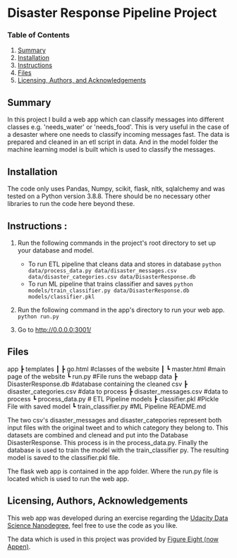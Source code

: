 # Disaster Response Pipeline Project

### Table of Contents
1. [Summary](#summary)
2. [Installation](#installation)
3. [Instructions](#instruction)
4. [Files](#files)
5. [Licensing, Authors, and Acknowledgements](#licensing)


## Summary <a name="summary"></a>
In this project I build a web app which can classify messages into different classes e.g. 'needs_water' or 'needs_food'. This is very useful in the case of a desaster where one needs to classify incoming messages fast. The data is prepared and cleaned in an etl script in data. And in the model folder the machine learning model is built which is used to classify the messages.

## Installation <a name="installation"></a>

The code only uses Pandas, Numpy, scikit, flask, nltk, sqlalchemy and was tested on a Python version 3.8.8.
There should be no necessary  other libraries to run the code here beyond these.


## Instructions <a name="instruction"></a>:
1. Run the following commands in the project's root directory to set up your database and model.

    - To run ETL pipeline that cleans data and stores in database
        `python data/process_data.py data/disaster_messages.csv data/disaster_categories.csv data/DisasterResponse.db`
    - To run ML pipeline that trains classifier and saves
        `python models/train_classifier.py data/DisasterResponse.db models/classifier.pkl`

2. Run the following command in the app's directory to run your web app.
    `python run.py`

3. Go to http://0.0.0.0:3001/

## Files <a name=files></a>
app
 ┣ templates
 ┃ ┣ go.html #classes of the website
 ┃ ┗ master.html #main page of the website
 ┗ run.py #File runs the webapp
 data
 ┣ DisasterResponse.db #database containing the cleaned csv
 ┣ disaster_categories.csv #data to process
 ┣ disaster_messages.csv #data to process
 ┗ process_data.py # ETL Pipeline
 models
 ┣ classifier.pkl #Pickle File with saved model
 ┗ train_classifier.py #ML Pipeline
README.md

The two csv's disaster_messages and disaster_catepories represent both input files with the original tweet and to which category they belong to. This datasets are combined and clenead and put into the Database DisasterResponse. This process is in the process_data.py.
Finally the database is used to train the model with the train_classifier py. The resulting model is saved to the classifier.pkl file.

The flask web app is contained in the app folder. Where the run.py file is located which is used to run the web app.

## Licensing, Authors, Acknowledgements<a name="licensing"></a>
This web app was developed during an exercise regarding the [Udacity Data Science Nanodegree](https://www.udacity.com/school-of-data-science), feel free to use the code as you like.

The data which is used in this project was provided by [Figure Eight (now Appen)](https://appen.com/).



